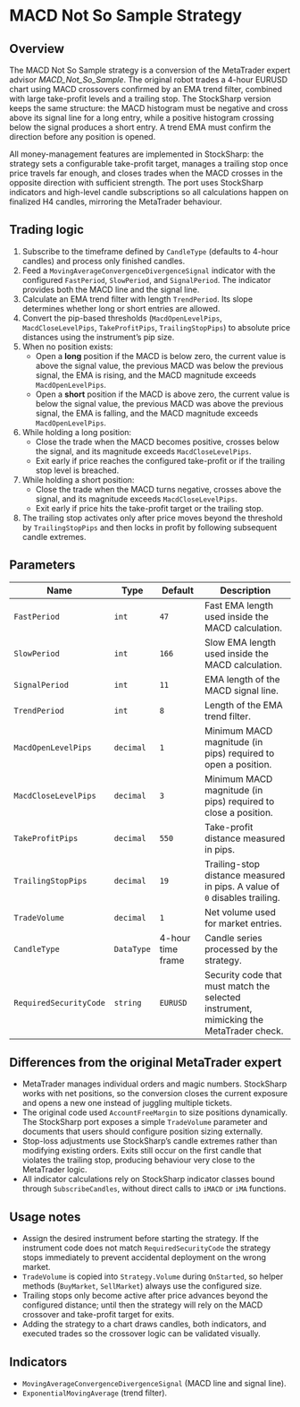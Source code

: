 # MACD Not So Sample Strategy

## Overview
The MACD Not So Sample strategy is a conversion of the MetaTrader expert advisor *MACD_Not_So_Sample*. The original robot trades
a 4-hour EURUSD chart using MACD crossovers confirmed by an EMA trend filter, combined with large take-profit levels and a
trailing stop. The StockSharp version keeps the same structure: the MACD histogram must be negative and cross above its signal
line for a long entry, while a positive histogram crossing below the signal produces a short entry. A trend EMA must confirm the
direction before any position is opened.

All money-management features are implemented in StockSharp: the strategy sets a configurable take-profit target, manages a
trailing stop once price travels far enough, and closes trades when the MACD crosses in the opposite direction with sufficient
strength. The port uses StockSharp indicators and high-level candle subscriptions so all calculations happen on finalized H4
candles, mirroring the MetaTrader behaviour.

## Trading logic
1. Subscribe to the timeframe defined by `CandleType` (defaults to 4-hour candles) and process only finished candles.
2. Feed a `MovingAverageConvergenceDivergenceSignal` indicator with the configured `FastPeriod`, `SlowPeriod`, and
   `SignalPeriod`. The indicator provides both the MACD line and the signal line.
3. Calculate an EMA trend filter with length `TrendPeriod`. Its slope determines whether long or short entries are allowed.
4. Convert the pip-based thresholds (`MacdOpenLevelPips`, `MacdCloseLevelPips`, `TakeProfitPips`, `TrailingStopPips`) to absolute
   price distances using the instrument’s pip size.
5. When no position exists:
   - Open a **long** position if the MACD is below zero, the current value is above the signal value, the previous MACD was below
     the previous signal, the EMA is rising, and the MACD magnitude exceeds `MacdOpenLevelPips`.
   - Open a **short** position if the MACD is above zero, the current value is below the signal value, the previous MACD was above
     the previous signal, the EMA is falling, and the MACD magnitude exceeds `MacdOpenLevelPips`.
6. While holding a long position:
   - Close the trade when the MACD becomes positive, crosses below the signal, and its magnitude exceeds `MacdCloseLevelPips`.
   - Exit early if price reaches the configured take-profit or if the trailing stop level is breached.
7. While holding a short position:
   - Close the trade when the MACD turns negative, crosses above the signal, and its magnitude exceeds `MacdCloseLevelPips`.
   - Exit early if price hits the take-profit target or the trailing stop.
8. The trailing stop activates only after price moves beyond the threshold by `TrailingStopPips` and then locks in profit by
   following subsequent candle extremes.

## Parameters
| Name | Type | Default | Description |
| --- | --- | --- | --- |
| `FastPeriod` | `int` | `47` | Fast EMA length used inside the MACD calculation. |
| `SlowPeriod` | `int` | `166` | Slow EMA length used inside the MACD calculation. |
| `SignalPeriod` | `int` | `11` | EMA length of the MACD signal line. |
| `TrendPeriod` | `int` | `8` | Length of the EMA trend filter. |
| `MacdOpenLevelPips` | `decimal` | `1` | Minimum MACD magnitude (in pips) required to open a position. |
| `MacdCloseLevelPips` | `decimal` | `3` | Minimum MACD magnitude (in pips) required to close a position. |
| `TakeProfitPips` | `decimal` | `550` | Take-profit distance measured in pips. |
| `TrailingStopPips` | `decimal` | `19` | Trailing-stop distance measured in pips. A value of `0` disables trailing. |
| `TradeVolume` | `decimal` | `1` | Net volume used for market entries. |
| `CandleType` | `DataType` | 4-hour time frame | Candle series processed by the strategy. |
| `RequiredSecurityCode` | `string` | `EURUSD` | Security code that must match the selected instrument, mimicking the MetaTrader check. |

## Differences from the original MetaTrader expert
- MetaTrader manages individual orders and magic numbers. StockSharp works with net positions, so the conversion closes the
  current exposure and opens a new one instead of juggling multiple tickets.
- The original code used `AccountFreeMargin` to size positions dynamically. The StockSharp port exposes a simple `TradeVolume`
  parameter and documents that users should configure position sizing externally.
- Stop-loss adjustments use StockSharp’s candle extremes rather than modifying existing orders. Exits still occur on the first
  candle that violates the trailing stop, producing behaviour very close to the MetaTrader logic.
- All indicator calculations rely on StockSharp indicator classes bound through `SubscribeCandles`, without direct calls to
  `iMACD` or `iMA` functions.

## Usage notes
- Assign the desired instrument before starting the strategy. If the instrument code does not match `RequiredSecurityCode` the
  strategy stops immediately to prevent accidental deployment on the wrong market.
- `TradeVolume` is copied into `Strategy.Volume` during `OnStarted`, so helper methods (`BuyMarket`, `SellMarket`) always use the
  configured size.
- Trailing stops only become active after price advances beyond the configured distance; until then the strategy will rely on the
  MACD crossover and take-profit target for exits.
- Adding the strategy to a chart draws candles, both indicators, and executed trades so the crossover logic can be validated
  visually.

## Indicators
- `MovingAverageConvergenceDivergenceSignal` (MACD line and signal line).
- `ExponentialMovingAverage` (trend filter).
